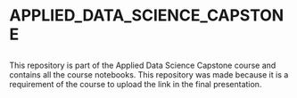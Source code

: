 # APPLIED_DATA_SCIENCE_CAPSTONE
## 
This repository is part of the Applied Data Science Capstone course and contains all the course notebooks. This repository was made because it is a requirement of the course to upload the link in the final presentation.

